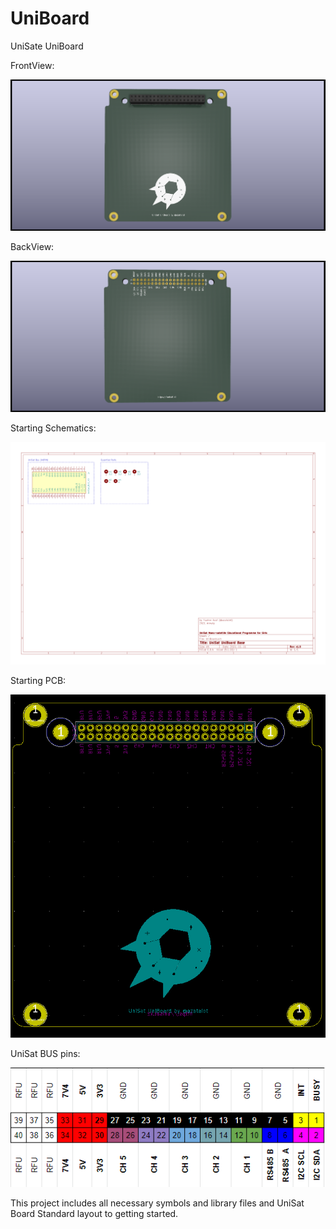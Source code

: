 # UniBoard

UniSate UniBoard 

FrontView:

![image-20211111232743583](https://raw.githubusercontent.com/azataiot/images/master/PicGo/image-20211111232743583.png)

BackView:

![image-20211111232942117](https://raw.githubusercontent.com/azataiot/images/master/PicGo/image-20211111232942117.png)

Starting Schematics:

![image-20211111233230809](https://raw.githubusercontent.com/azataiot/images/master/PicGo/image-20211111233230809.png)

Starting PCB:

![image-20211111233813795](https://raw.githubusercontent.com/azataiot/images/master/PicGo/image-20211111233813795.png)



UniSat BUS pins:

![image-20211111233927721](https://raw.githubusercontent.com/azataiot/images/master/PicGo/image-20211111233927721.png)



This project includes all necessary symbols and library files and UniSat Board Standard layout to getting started. 

